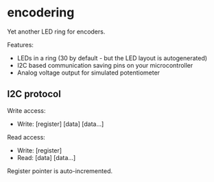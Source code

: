 encodering
==========

Yet another LED ring for encoders.

Features:

- LEDs in a ring (30 by default - but the LED layout is autogenerated)
- I2C based communication saving pins on your microcontroller
- Analog voltage output for simulated potentiometer

I2C protocol
------------

Write access:

- Write: [register] [data] [data...]

Read access:

- Write: [register]
- Read: [data] [data...]

Register pointer is auto-incremented.
